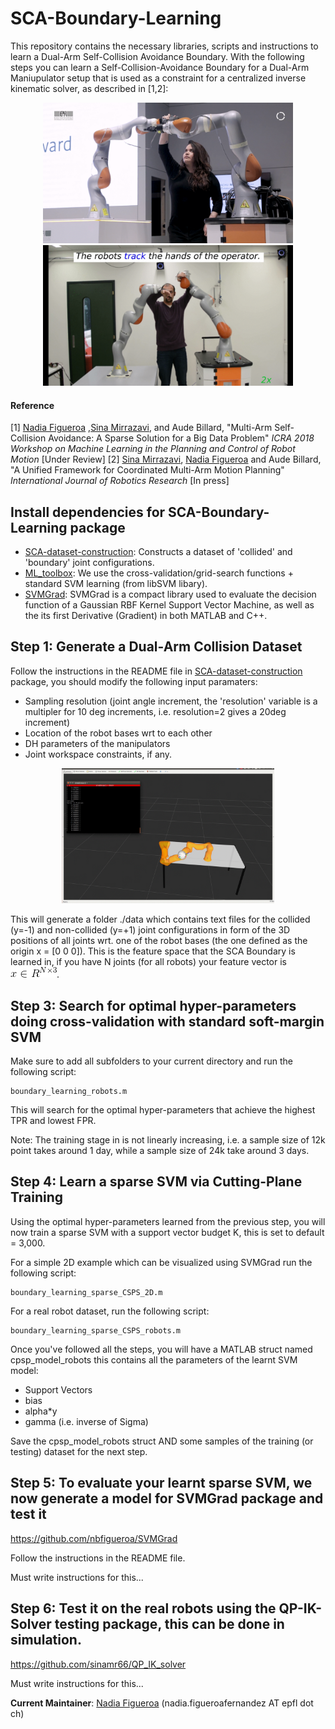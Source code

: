 # SCA-Boundary-Learning
This repository contains the necessary libraries, scripts and instructions to learn a Dual-Arm Self-Collision Avoidance Boundary. With the following steps you can learn a Self-Collision-Avoidance Boundary for a Dual-Arm Maniupulator setup that is used as a constraint for a centralized inverse kinematic solver, as described in [1,2]:

<p align="center">
<img src="https://github.com/nbfigueroa/SCA-Boundary-Learning/blob/master/img/collision_nadia.gif" width="400"> <img src="https://github.com/nbfigueroa/SCA-Boundary-Learning/blob/master/img/collision_sina.gif" width="400">
</p>

#### Reference
[1] [Nadia Figueroa](http://lasa.epfl.ch/people/member.php?SCIPER=238387) ,[Sina Mirrazavi](http://lasa.epfl.ch/people/member.php?SCIPER=233855), and Aude Billard, "Multi-Arm Self-Collision Avoidance: A Sparse Solution for a Big Data Problem" *ICRA 2018 Workshop on Machine Learning in the Planning and Control of Robot Motion* [Under Review] 
[2] [Sina Mirrazavi](http://lasa.epfl.ch/people/member.php?SCIPER=233855), [Nadia Figueroa](http://lasa.epfl.ch/people/member.php?SCIPER=238387) and Aude Billard, "A Unified Framework for Coordinated
Multi-Arm Motion Planning" *International Journal of Robotics Research* [In press]

## Install dependencies for SCA-Boundary-Learning package
- [SCA-dataset-construction](https://github.com/sinamr66/SCA_data_construction): Constructs a dataset of 'collided' and 'boundary' joint configurations. 
- [ML_toolbox](https://github.com/epfl-lasa/ML_toolbox): We use the cross-validation/grid-search functions + standard SVM learning (from libSVM libary).
- [SVMGrad](https://github.com/nbfigueroa/SVMGrad): SVMGrad is a compact library used to evaluate the decision function of a Gaussian RBF Kernel Support Vector Machine, as well as the its first Derivative (Gradient) in both MATLAB and C++.


## Step 1: Generate a Dual-Arm Collision Dataset
Follow the instructions in the README file in [SCA-dataset-construction](https://github.com/sinamr66/SCA_data_construction) package, you should modify the following input paramaters:
- Sampling resolution (joint angle increment, the 'resolution' variable is a multipler for 10 deg increments, i.e. resolution=2 gives a 20deg increment)
- Location of the robot bases wrt to each other
- DH parameters of the manipulators
- Joint workspace constraints, if any. 

<p align="center">
<img src="https://github.com/nbfigueroa/SCA-Boundary-Learning/blob/master/img/collision_dataset.gif" width="340">
</p>

This will generate a folder ./data which contains text files for the collided (y=-1) and non-collided (y=+1) joint configurations in form of the 3D positions of all joints wrt. one of the robot bases (the one defined as the origin x = [0 0 0]). This is the feature space that the SCA Boundary is learned in, if you have N joints (for all robots) your feature vector is ![alt text](https://github.com/nbfigueroa/SCA-Boundary-Learning/blob/master/utils/images_readme/CodeCogsEqn.gif "xinR").

## Step 3: Search for optimal hyper-parameters doing cross-validation with standard soft-margin SVM
Make sure to add all subfolders to your current directory and run the following script:
```
boundary_learning_robots.m
```
This will search for the optimal hyper-parameters that achieve the highest TPR and lowest FPR.

Note: The training stage in is not linearly increasing, i.e. a sample size of 12k point takes around 1 day, while a sample size of 24k take around 3 days.

## Step 4: Learn a sparse SVM via Cutting-Plane Training 
Using the optimal hyper-parameters learned from the previous step, you will now train a sparse SVM with a support vector budget K, this is set to default = 3,000. 

For a simple 2D example which can be visualized using SVMGrad run the following script:
```
boundary_learning_sparse_CSPS_2D.m
```
For a real robot dataset, run the following script:
```
boundary_learning_sparse_CSPS_robots.m
```
Once you've followed all the steps, you will have a MATLAB struct named cpsp_model_robots this contains all the parameters of the learnt SVM model:
- Support Vectors
- bias
- alpha*y
- gamma (i.e. inverse of Sigma)

Save the cpsp_model_robots struct AND some samples of the training (or testing) dataset for the next step.

## Step 5: To evaluate your learnt sparse SVM, we now generate a model for SVMGrad package and test it

https://github.com/nbfigueroa/SVMGrad

Follow the instructions in the README file. 

Must write instructions for this...

## Step 6: Test it on the real robots using the QP-IK-Solver testing package, this can be done in simulation.

https://github.com/sinamr66/QP_IK_solver

Must write instructions for this...

**Current Maintainer**: [Nadia Figueroa](http://lasa.epfl.ch/people/member.php?SCIPER=238387) (nadia.figueroafernandez AT epfl dot ch)

